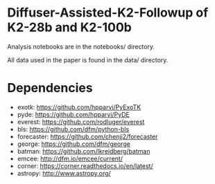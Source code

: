 # Diffuser-Assisted-K2-Followup of K2-28b and K2-100b

Analysis notebooks are in the notebooks/ directory.

All data used in the paper is found in the data/ directory.


# Dependencies
- exotk: https://github.com/hpparvi/PyExoTK
- pyde: https://github.com/hpparvi/PyDE
- everest: https://github.com/rodluger/everest
- bls: https://github.com/dfm/python-bls
- forecaster: https://github.com/chenjj2/forecaster 
- george: https://github.com/dfm/george
- batman: https://github.com/lkreidberg/batman
- emcee: http://dfm.io/emcee/current/
- corner: https://corner.readthedocs.io/en/latest/
- astropy: http://www.astropy.org/
